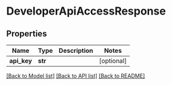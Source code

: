 # DeveloperApiAccessResponse

## Properties
Name | Type | Description | Notes
------------ | ------------- | ------------- | -------------
**api_key** | **str** |  | [optional] 

[[Back to Model list]](../README.md#documentation-for-models) [[Back to API list]](../README.md#documentation-for-api-endpoints) [[Back to README]](../README.md)


